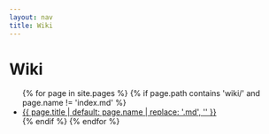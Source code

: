 ```yaml
---
layout: nav
title: Wiki
---
```


# Wiki

<ul>
  {% for page in site.pages %}
    {% if page.path contains 'wiki/' and page.name != 'index.md' %}
      <li><a href="{{ page.url | relative_url }}">{{ page.title | default: page.name | replace: '.md', '' }}</a></li>
    {% endif %}
  {% endfor %}
</ul>
